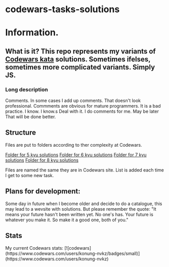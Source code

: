# codewars-tasks-solutions

<h1> Information.</#>

<h2>What is it?</#>
This repo represents my variants of <a href="https://www.codewars.com/kata/" alt="https://www.codewars.com/kata/"> Codewars kata</a>  solutions. Sometimes ifelses, sometimes more complicated variants. Simply JS. 

<h3> Long description</h3
In broad sence it is not a program, just a description from the author of the tasks put in the beginning of the file and pieces of code - my attempts to solve the task.
If I have mood to create more than one solution, I will add it up.
In this case I am likely to rename function in order to avoid errors in VScode or elsewhere.
That means code will not work in Codewars, though the concept is correct.
As I only study how to work with JS (and sometimes Python), most solutions are obvius for experienced programmers. I am also not that good at algorithms, so sometimes my solutions have complexity of O(n) where it can be O(log(n)) or even O(1).
Please keep that in mind.

<h2>Comments.</h2>
In some cases I add up comments.
That doesn't look professional.
Commments are obvious for mature programmers.
It is a bad practice.
I know. I know.s
Deal with it. I do comments for me.
May be later That will be done better.

<h2> Structure </h2>

Files are put to folders according to ther complexity at Codewars.

<a href="https://github.com/konung-nvkz/codewars-tasks-solutions/tree/main/5_kyu_Solutions"> Folder for 5 kyu solutions</a>
<a href="https://github.com/konung-nvkz/codewars-tasks-solutions/tree/main/6_kyu_Solutions"> Folder for 6 kyu solutions</a>
<a href="https://github.com/konung-nvkz/codewars-tasks-solutions/tree/main/7_kyu_Solutions"> Folder for 7 kyu solutions</a>
<a href="https://github.com/konung-nvkz/codewars-tasks-solutions/tree/main/8_kyu_Solutions"> Folder for 8 kyu solutions</a>

Files are named the same they are in Codewars site.
List is added each time I get to some new task.


<h2> Plans for development: </h2>

Some day in future when I become older and decide to do a catalogue, this may lead to a wevsite with solutions. But please remember the quote: 
<quote>"It means your future hasn't been written yet. No one's has. Your future is whatever you make it. So make it a good one, both of you." </quote>

<h2> Stats </h2>
My current Codewars stats: 
[![codewars](https://www.codewars.com/users/konung-nvkz/badges/small)](https://www.codewars.com/users/konung-nvkz) 